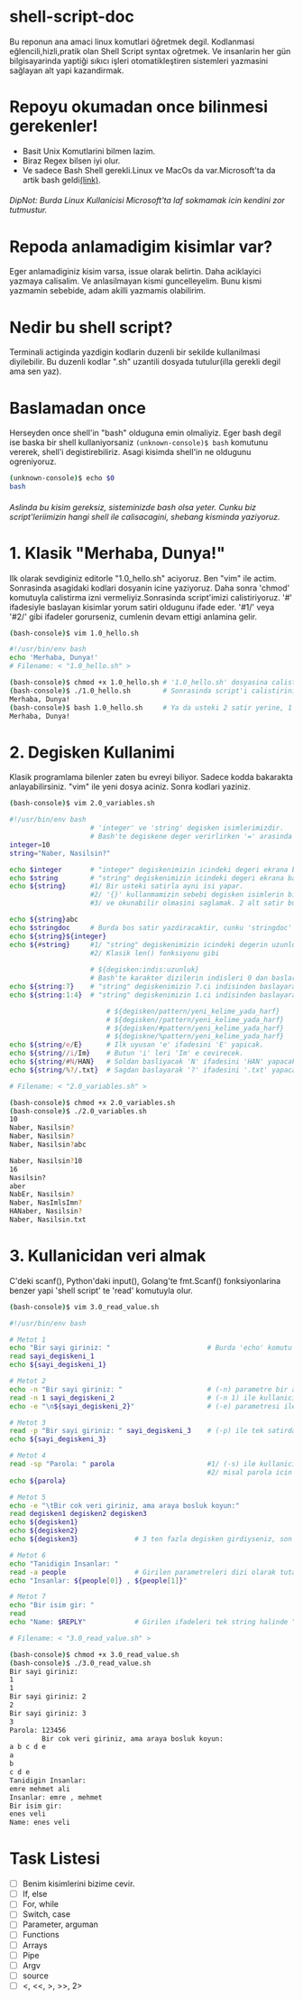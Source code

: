 # shell-script-doc
Bu reponun ana amaci linux komutlari öğretmek degil. Kodlanmasi eğlencili,hizli,pratik olan Shell Script syntax oğretmek.
Ve insanlarin her gün bilgisayarinda yaptiği sıkıcı işleri otomatikleştiren sistemleri yazmasini sağlayan alt yapi kazandirmak.

# Repoyu okumadan once bilinmesi gerekenler!
<ul>
  <li>Basit Unix Komutlarini bilmen lazim.</li>
  <li>Biraz Regex bilsen iyi olur.</li>
  <li>Ve sadece Bash Shell gerekli.Linux ve MacOs da var.Microsoft'ta da artik bash geldi<a href="https://www.howtogeek.com/249966/how-to-install-and-use-the-linux-bash-shell-on-windows-10/">(link)</a>.</li>
</ul>

<h6>DipNot: Burda Linux Kullanicisi Microsoft'ta laf sokmamak icin kendini zor tutmustur.</h6>

# Repoda anlamadigim kisimlar var?
 Eger anlamadiginiz kisim varsa, issue olarak belirtin. Daha aciklayici yazmaya calisalim.
 Ve anlasilmayan kismi guncelleyelim. Bunu kismi yazmamin sebebide, adam akilli yazmamis olabilirim.

# Nedir bu shell script?
Terminali actiginda yazdigin kodlarin duzenli bir sekilde kullanilmasi diyilebilir.
Bu duzenli kodlar ".sh" uzantili dosyada tutulur(illa gerekli degil ama sen yaz).

# Baslamadan once
<p>Herseyden once shell'in "bash" olduguna emin olmaliyiz. Eger bash degil ise baska bir shell kullaniyorsaniz <code>(unknown-console)$ bash</code> komutunu vererek, shell'i degistirebiliriz. Asagi kisimda shell'in ne oldugunu ogreniyoruz.</p>

```bash
(unknown-console)$ echo $0
bash
```

<h6>Aslinda bu kisim gereksiz, sisteminizde bash olsa yeter. Cunku biz script'leriimizin hangi shell ile calisacagini, shebang kisminda yaziyoruz.</h6>

# 1. Klasik "Merhaba, Dunya!"
<p>Ilk olarak sevdiginiz editorle "1.0_hello.sh" aciyoruz. Ben "vim" ile actim. Sonrasinda asagidaki kodlari dosyanin icine yaziyoruz. Daha sonra 'chmod' komutuyla calistirma izni vermeliyiz.Sonrasinda script'imizi calistiriyoruz. '#' ifadesiyle baslayan kisimlar yorum satiri oldugunu ifade eder. '#1/' veya '#2/' gibi ifadeler gorurseniz, cumlenin devam ettigi anlamina gelir.</p>

```bash
(bash-console)$ vim 1.0_hello.sh
```

```bash
#!/usr/bin/env bash
echo 'Merhaba, Dunya!'
# Filename: < "1.0_hello.sh" >
```

```bash
(bash-console)$ chmod +x 1.0_hello.sh # '1.0_hello.sh' dosyasina calistirma hakki veriyoruz.
(bash-console)$ ./1.0_hello.sh        # Sonrasinda script'i calistiriniz.
Merhaba, Dunya!
(bash-console)$ bash 1.0_hello.sh     # Ya da usteki 2 satir yerine, 1 satirda script'i calistirabilirsiniz.
Merhaba, Dunya!
```

# 2. Degisken Kullanimi
<p>Klasik programlama bilenler zaten bu evreyi biliyor. Sadece kodda bakarakta anlayabilirsiniz. "vim" ile yeni dosya aciniz. Sonra kodlari yaziniz.</p>

```bash
(bash-console)$ vim 2.0_variables.sh
```

```bash
#!/usr/bin/env bash
                    # 'integer' ve 'string' degisken isimlerimizdir.
                    # Bash'te degiskene deger verirlirken '=' arasinda bosluk olmamali.
integer=10
string="Naber, Nasilsin?"

echo $integer       # "integer" degiskenimizin icindeki degeri ekrana basar.
echo $string        # "string" degiskenimizin icindeki degeri ekrana basar.
echo ${string}      #1/ Bir usteki satirla ayni isi yapar.
                    #2/ '{}' kullanmamizin sebebi degisken isimlerin birbirine girmesi onlemek
                    #3/ ve okunabilir olmasini saglamak. 2 alt satir bu duruma ornektir

echo ${string}abc
echo $stringdoc     # Burda bos satir yazdiracaktir, cunku 'stringdoc' diye bir degisken yok.
echo ${string}${integer}
echo ${#string}     #1/ "string" degiskenimizin icindeki degerin uzunlugunu ekrana basar.
                    #2/ Klasik len() fonksiyonu gibi
                    
                    # ${degisken:indis:uzunluk}
                    # Bash'te karakter dizilerin indisleri 0 dan baslar.
echo ${string:7}    # "string" degiskenimizin 7.ci indisinden baslayarak yazdirir.
echo ${string:1:4}  # "string" degiskenimizin 1.ci indisinden baslayarak, 4 birim uzunlugunda karakter dizisi yazdirir.

                        # ${degisken/pattern/yeni_kelime_yada_harf}     # Ilk uyusan ifade
                        # ${degisken//pattern/yeni_kelime_yada_harf}    # genel
                        # ${degisken/#pattern/yeni_kelime_yada_harf}    # soldan uyusan. yani degiskenin ilk harfinden baslayarak uyusmali.
                        # ${degiskne/%pattern/yeni_kelime_yada_harf}    # sagdan uyusan. yani degiskenin son harfinden baslayarak uyusmali.
echo ${string/e/E}      # Ilk uyusan 'e' ifadesini 'E' yapicak.
echo ${string//i/Im}    # Butun 'i' leri 'Im' e cevirecek.
echo ${string/#N/HAN}   # Soldan basliyacak 'N' ifadesini 'HAN' yapacak.
echo ${string/%?/.txt}  # Sagdan baslayarak '?' ifadesini '.txt' yapacak.

# Filename: < "2.0_variables.sh" >
```

```bash
(bash-console)$ chmod +x 2.0_variables.sh
(bash-console)$ ./2.0_variables.sh
10
Naber, Nasilsin?
Naber, Nasilsin?
Naber, Nasilsin?abc

Naber, Nasilsin?10
16
Nasilsin?
aber
NabEr, Nasilsin?
Naber, NasImlsImn?
HANaber, Nasilsin?
Naber, Nasilsin.txt
```

# 3. Kullanicidan veri almak
<p>C'deki scanf(), Python'daki input(), Golang'te fmt.Scanf() fonksiyonlarina benzer yapi 'shell script' te 'read' komutuyla olur.</p>

```bash
(bash-console)$ vim 3.0_read_value.sh
```

```bash
#!/usr/bin/env bash

# Metot 1
echo "Bir sayi giriniz: "                        # Burda 'echo' komutu otomatik bir alt satira gecer.
read sayi_degiskeni_1
echo ${sayi_degiskeni_1}

# Metot 2
echo -n "Bir sayi giriniz: "                     # (-n) parametre bir alt satira gecmeyi onler.
read -n 1 sayi_degiskeni_2                       # (-n 1) ile kullanicidan sadece bir karakter alir.
echo -e "\n${sayi_degiskeni_2}"                  # (-e) parametresi ile \n,\t.. gibi ifadelere izin verir.

# Metot 3
read -p "Bir sayi giriniz: " sayi_degiskeni_3    # (-p) ile tek satirda kullanicidan veri alma
echo ${sayi_degiskeni_3}

# Metot 4
read -sp "Parola: " parola                       #1/ (-s) ile kullanicinin girdigi veriyi gizler,
                                                 #2/ misal parola icin kullanilir.
echo ${parola}

# Metot 5
echo -e "\tBir cok veri giriniz, ama araya bosluk koyun:"  
read degisken1 degisken2 degisken3
echo ${degisken1}
echo ${degisken2}
echo ${degisken3}              # 3 ten fazla degisken girdiyseniz, son degiskenlerin hepsi burda toplanir.

# Metot 6
echo "Tanidigin Insanlar: "
read -a people                 # Girilen parametreleri dizi olarak tutabilirsin.
echo "Insanlar: ${people[0]} , ${people[1]}"

# Metot 7
echo "Bir isim gir: "
read
echo "Name: $REPLY"            # Girilen ifadeleri tek string halinde "$REPLY" ozel degiskenin de tutar.

# Filename: < "3.0_read_value.sh" >
```

```bash
(bash-console)$ chmod +x 3.0_read_value.sh
(bash-console)$ ./3.0_read_value.sh
Bir sayi giriniz:
1
1
Bir sayi giriniz: 2
2
Bir sayi giriniz: 3
3
Parola: 123456
        Bir cok veri giriniz, ama araya bosluk koyun:
a b c d e
a
b
c d e
Tanidigin Insanlar:
emre mehmet ali
Insanlar: emre , mehmet
Bir isim gir:
enes veli
Name: enes veli
```


# Task Listesi
- [ ] Benim kisimlerini bizime cevir.
- [ ] If, else
- [ ] For, while
- [ ] Switch, case
- [ ] Parameter, arguman
- [ ] Functions
- [ ] Arrays
- [ ] Pipe
- [ ] Argv
- [ ] source
- [ ] <, <<, >, >>, 2>
